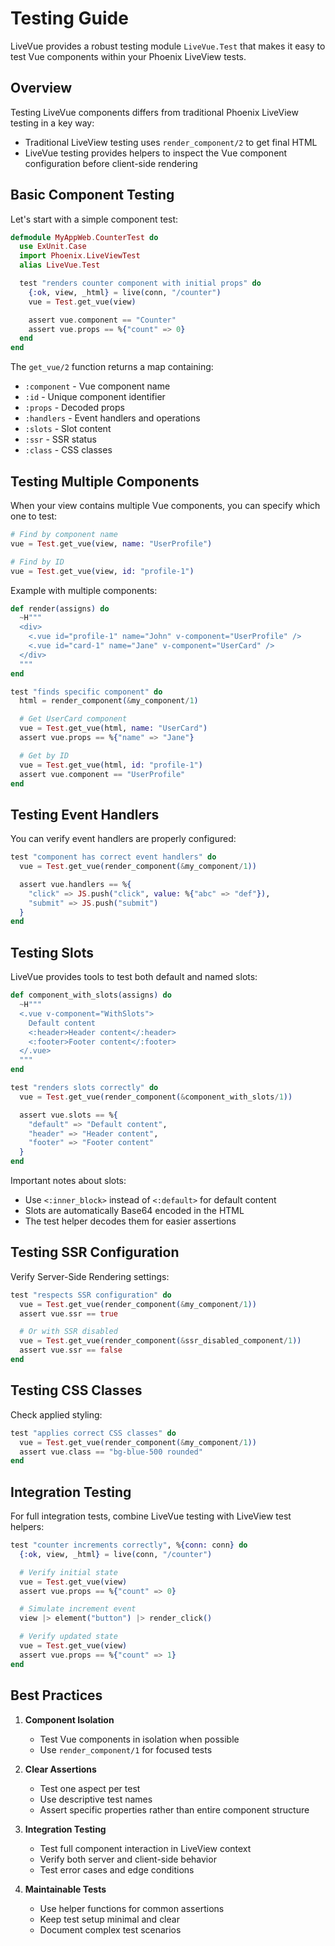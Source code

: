 # Testing Guide

LiveVue provides a robust testing module `LiveVue.Test` that makes it easy to test Vue components within your Phoenix LiveView tests.

## Overview

Testing LiveVue components differs from traditional Phoenix LiveView testing in a key way:
- Traditional LiveView testing uses `render_component/2` to get final HTML
- LiveVue testing provides helpers to inspect the Vue component configuration before client-side rendering

## Basic Component Testing

Let's start with a simple component test:

```elixir
defmodule MyAppWeb.CounterTest do
  use ExUnit.Case
  import Phoenix.LiveViewTest
  alias LiveVue.Test

  test "renders counter component with initial props" do
    {:ok, view, _html} = live(conn, "/counter")
    vue = Test.get_vue(view)

    assert vue.component == "Counter"
    assert vue.props == %{"count" => 0}
  end
end
```

The `get_vue/2` function returns a map containing:
- `:component` - Vue component name
- `:id` - Unique component identifier
- `:props` - Decoded props
- `:handlers` - Event handlers and operations
- `:slots` - Slot content
- `:ssr` - SSR status
- `:class` - CSS classes

## Testing Multiple Components

When your view contains multiple Vue components, you can specify which one to test:

```elixir
# Find by component name
vue = Test.get_vue(view, name: "UserProfile")

# Find by ID
vue = Test.get_vue(view, id: "profile-1")
```

Example with multiple components:

```elixir
def render(assigns) do
  ~H"""
  <div>
    <.vue id="profile-1" name="John" v-component="UserProfile" />
    <.vue id="card-1" name="Jane" v-component="UserCard" />
  </div>
  """
end

test "finds specific component" do
  html = render_component(&my_component/1)

  # Get UserCard component
  vue = Test.get_vue(html, name: "UserCard")
  assert vue.props == %{"name" => "Jane"}

  # Get by ID
  vue = Test.get_vue(html, id: "profile-1")
  assert vue.component == "UserProfile"
end
```

## Testing Event Handlers

You can verify event handlers are properly configured:

```elixir
test "component has correct event handlers" do
  vue = Test.get_vue(render_component(&my_component/1))

  assert vue.handlers == %{
    "click" => JS.push("click", value: %{"abc" => "def"}),
    "submit" => JS.push("submit")
  }
end
```

## Testing Slots

LiveVue provides tools to test both default and named slots:

```elixir
def component_with_slots(assigns) do
  ~H"""
  <.vue v-component="WithSlots">
    Default content
    <:header>Header content</:header>
    <:footer>Footer content</:footer>
  </.vue>
  """
end

test "renders slots correctly" do
  vue = Test.get_vue(render_component(&component_with_slots/1))

  assert vue.slots == %{
    "default" => "Default content",
    "header" => "Header content",
    "footer" => "Footer content"
  }
end
```

Important notes about slots:
- Use `<:inner_block>` instead of `<:default>` for default content
- Slots are automatically Base64 encoded in the HTML
- The test helper decodes them for easier assertions

## Testing SSR Configuration

Verify Server-Side Rendering settings:

```elixir
test "respects SSR configuration" do
  vue = Test.get_vue(render_component(&my_component/1))
  assert vue.ssr == true

  # Or with SSR disabled
  vue = Test.get_vue(render_component(&ssr_disabled_component/1))
  assert vue.ssr == false
end
```

## Testing CSS Classes

Check applied styling:

```elixir
test "applies correct CSS classes" do
  vue = Test.get_vue(render_component(&my_component/1))
  assert vue.class == "bg-blue-500 rounded"
end
```

## Integration Testing

For full integration tests, combine LiveVue testing with LiveView test helpers:

```elixir
test "counter increments correctly", %{conn: conn} do
  {:ok, view, _html} = live(conn, "/counter")

  # Verify initial state
  vue = Test.get_vue(view)
  assert vue.props == %{"count" => 0}

  # Simulate increment event
  view |> element("button") |> render_click()

  # Verify updated state
  vue = Test.get_vue(view)
  assert vue.props == %{"count" => 1}
end
```

## Best Practices

1. **Component Isolation**
   - Test Vue components in isolation when possible
   - Use `render_component/1` for focused tests

2. **Clear Assertions**
   - Test one aspect per test
   - Use descriptive test names
   - Assert specific properties rather than entire component structure

3. **Integration Testing**
   - Test full component interaction in LiveView context
   - Verify both server and client-side behavior
   - Test error cases and edge conditions

4. **Maintainable Tests**
   - Use helper functions for common assertions
   - Keep test setup minimal and clear
   - Document complex test scenarios